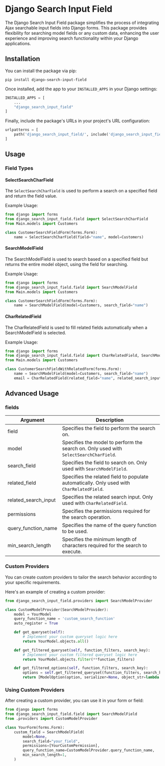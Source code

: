 # Django Search Input Field

The Django Search Input Field package simplifies the process of integrating Ajax searchable input fields into Django forms. This package provides flexibility for searching model fields or any custom data, enhancing the user experience and improving search functionality within your Django applications.

## Installation

You can install the package via pip:

```shell
pip install django-search-input-field
```

Once installed, add the app to your `INSTALLED_APPS` in your Django settings:

```python
INSTALLED_APPS = [
    ...
    "django_search_input_field"
]
```

Finally, include the package's URLs in your project's URL configuration:

```python
urlpatterns = [
    path('django_search_input_field/', include('django_search_input_field.urls')),
]
```

## Usage

### Field Types

#### SelectSearchCharField

The `SelectSearchCharField` is used to perform a search on a specified field and return the field value.

Example Usage:

```python
from django import forms
from django_search_input_field.field import SelectSearchCharField
from Main.models import Customers

class CustomerSearchFieldForm(forms.Form):
    name = SelectSearchCharField(field="name", model=Customers)
```
#### SearchModelField
The SearchModelField is used to search based on a specified field but returns the entire model object, using the field for searching.

Example Usage:
```python 
from django import forms
from django_search_input_field.field import SearchModelField
from Main.models import Customers

class CustomerSearchFieldForm(forms.Form):
    name = SearchModelField(model=Customers, search_field="name")
```

#### CharRelatedField
The CharRelatedField is used to fill related fields automatically when a SearchModelField is selected.

Example Usage:
```python
from django import forms
from django_search_input_field.field import CharRelatedField, SearchModelField
from Main.models import Customers

class CustomerSearchFieldWithRelatedForm(forms.Form):
    name = SearchModelField(model=Customers, search_field="name")
    email = CharRelatedField(related_field="name", related_search_input="email")
```



## Advanced Usage
### fields
| Argument              | Description                                                                                    |
|-----------------------|------------------------------------------------------------------------------------------------|
| field                 | Specifies the field to perform the search on.                                                   |
| model                 | Specifies the model to perform the search on. Only used with `SelectSearchCharField`.            |
| search_field          | Specifies the field to search on. Only used with `SearchModelField`.                             |
| related_field         | Specifies the related field to populate automatically. Only used with `CharRelatedField`.        |
| related_search_input  | Specifies the related search input. Only used with `CharRelatedField`.                           |
| permissions           | Specifies the permissions required for the search operation.                                    |
| query_function_name   | Specifies the name of the query function to be used.                                            |
| min_search_length     | Specifies the minimum length of characters required for the search to execute.                  |


### Custom Providers
You can create custom providers to tailor the search behavior according to your specific requirements.

Here's an example of creating a custom provider:


```python
from django_search_input_field.providers import SearchModelProvider

class CustomModelProvider(SearchModelProvider):
    model = YourModel
    query_function_name = 'custom_search_function'
    auto_register = True

    def get_queryset(self):
        # Implement your custom queryset logic here
        return YourModel.objects.all()

    def get_filtered_queryset(self, function_filters, search_key):
        # Implement your custom filtered queryset logic here
        return YourModel.objects.filter(**function_filters)

    def get_filtered_options(self, function_filters, search_key):
        options = self.get_filtered_queryset(function_filters, search_key)
        return [ModelOption(option, serializer=None, object_str=lambda obj: str(obj)) for option in options]
```

### Using Custom Providers
After creating a custom provider, you can use it in your form or field:

```python
from django import forms
from django_search_input_field.field import SearchModelField
from .providers import CustomModelProvider

class YourForm(forms.Form):
    custom_field = SearchModelField(
        model=None,
        search_field="your_field",
        permissions=[YourCustomPermission],
        query_function_name=CustomModelProvider.query_function_name,
        min_search_length=1,
    )
```